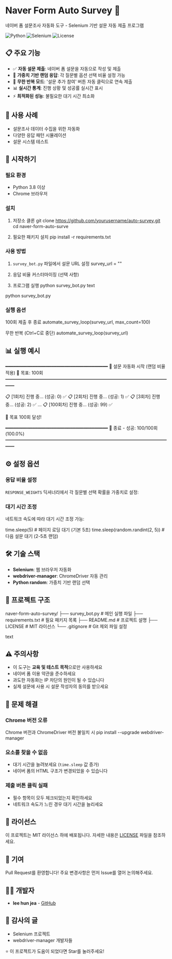 # Naver Form Auto Survey 🤖

네이버 폼 설문조사 자동화 도구 - Selenium 기반 설문 자동 제출 프로그램

![Python](https://img.shields.io/badge/Python-3.8+-blue.svg)
![Selenium](https://img.shields.io/badge/Selenium-4.0+-green.svg)
![License](https://img.shields.io/badge/License-MIT-yellow.svg)

## 📋 주요 기능

- ✅ **자동 설문 제출**: 네이버 폼 설문을 자동으로 작성 및 제출
- 🎲 **가중치 기반 랜덤 응답**: 각 질문별 옵션 선택 비율 설정 가능
- 🔄 **무한 반복 모드**: '설문 추가 참여' 버튼 자동 클릭으로 연속 제출
- 📊 **실시간 통계**: 진행 상황 및 성공률 실시간 표시
- ⚡ **최적화된 성능**: 불필요한 대기 시간 최소화

## 🎯 사용 사례

- 설문조사 데이터 수집을 위한 자동화
- 다양한 응답 패턴 시뮬레이션
- 설문 시스템 테스트

## 🚀 시작하기

### 필요 환경

- Python 3.8 이상
- Chrome 브라우저

### 설치

1. 저장소 클론
git clone https://github.com/yourusername/auto-survey.git
cd naver-form-auto-surve

2. 필요한 패키지 설치
pip install -r requirements.txt

### 사용 방법

1. `survey_bot.py` 파일에서 설문 URL 설정
survey_url = ""
2. 응답 비율 커스터마이징 (선택 사항)

3. 프로그램 실행
python survey_bot.py
text

python survey_bot.py
### 실행 옵션

100회 제출 후 종료
automate_survey_loop(survey_url, max_count=100)

무한 반복 (Ctrl+C로 중단)
automate_survey_loop(survey_url)

## 📊 실행 예시
━━━━━━━━━━━━━━━━━━━━━━━━━━━━━━━━━━━━━━
🔄 설문 자동화 시작 (랜덤 비율 적용)
🎯 목표: 100회
━━━━━━━━━━━━━━━━━━━━━━━━━━━━━━━━━━━━━━

📋 [1회차] 진행 중... (성공: 0) ✅
📋 [2회차] 진행 중... (성공: 1) ✅
📋 [3회차] 진행 중... (성공: 2) ✅
...
📋 [100회차] 진행 중... (성공: 99) ✅

🎉 목표 100회 달성!

━━━━━━━━━━━━━━━━━━━━━━━━━━━━━━━━━━━━━━
🏁 종료 - 성공: 100/100회 (100.0%)
━━━━━━━━━━━━━━━━━━━━━━━━━━━━━━━━━━━━━━

## ⚙️ 설정 옵션

### 응답 비율 설정

`RESPONSE_WEIGHTS` 딕셔너리에서 각 질문별 선택 확률을 가중치로 설정:

### 대기 시간 조정

네트워크 속도에 따라 대기 시간 조정 가능:

time.sleep(5) # 페이지 로딩 대기 (기본 5초)
time.sleep(random.randint(2, 5)) # 다음 설문 대기 (2-5초 랜덤)

## 🛠️ 기술 스택

- **Selenium**: 웹 브라우저 자동화
- **webdriver-manager**: ChromeDriver 자동 관리
- **Python random**: 가중치 기반 랜덤 선택

## 📝 프로젝트 구조
naver-form-auto-survey/
├── survey_bot.py # 메인 실행 파일
├── requirements.txt # 필요 패키지 목록
├── README.md # 프로젝트 설명
├── LICENSE # MIT 라이선스
└── .gitignore # Git 제외 파일 설정

text

## ⚠️ 주의사항

- 이 도구는 **교육 및 테스트 목적**으로만 사용하세요
- 네이버 폼 이용 약관을 준수하세요
- 과도한 자동화는 IP 차단의 원인이 될 수 있습니다
- 실제 설문에 사용 시 설문 작성자의 동의를 받으세요

## 🐛 문제 해결

### Chrome 버전 오류
Chrome 버전과 ChromeDriver 버전 불일치 시
pip install --upgrade webdriver-manager


### 요소를 찾을 수 없음
- 대기 시간을 늘려보세요 (`time.sleep` 값 증가)
- 네이버 폼의 HTML 구조가 변경되었을 수 있습니다

### 제출 버튼 클릭 실패
- 필수 항목이 모두 체크되었는지 확인하세요
- 네트워크 속도가 느린 경우 대기 시간을 늘리세요

## 📜 라이선스

이 프로젝트는 MIT 라이선스 하에 배포됩니다. 자세한 내용은 [LICENSE](LICENSE) 파일을 참조하세요.

## 🤝 기여

Pull Request를 환영합니다! 주요 변경사항은 먼저 Issue를 열어 논의해주세요.

## 👨‍💻 개발자

- **lee hun jea** - [GitHub](https://github.com/leehunjea)

## 🙏 감사의 글

- Selenium 프로젝트
- webdriver-manager 개발자들

⭐ 이 프로젝트가 도움이 되었다면 Star를 눌러주세요!
